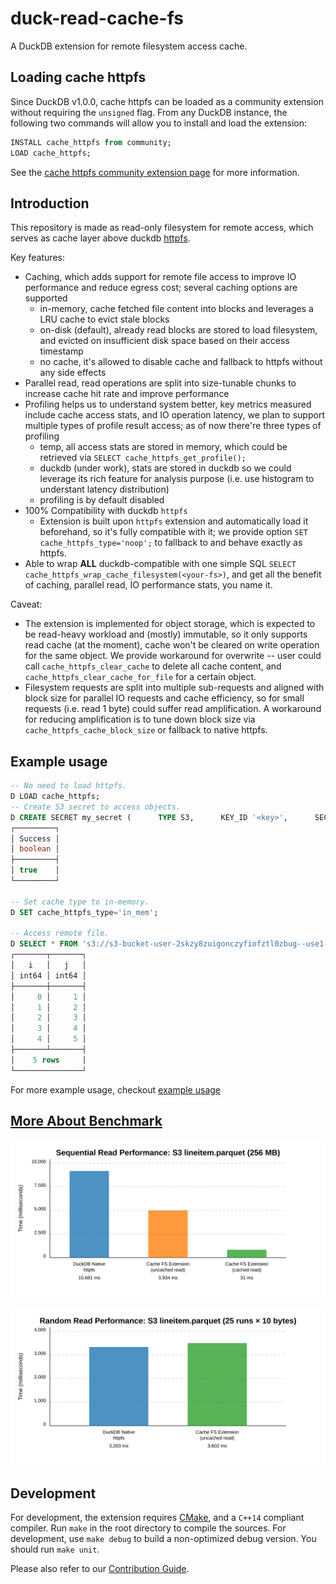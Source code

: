 # duck-read-cache-fs

A DuckDB extension for remote filesystem access cache.

## Loading cache httpfs
Since DuckDB v1.0.0, cache httpfs can be loaded as a community extension without requiring the `unsigned` flag. From any DuckDB instance, the following two commands will allow you to install and load the extension:
```sql
INSTALL cache_httpfs from community;
LOAD cache_httpfs;
```
See the [cache httpfs community extension page](https://community-extensions.duckdb.org/extensions/cache_httpfs.html) for more information.

## Introduction

This repository is made as read-only filesystem for remote access, which serves as cache layer above duckdb [httpfs](https://github.com/duckdb/duckdb-httpfs).

Key features:
- Caching, which adds support for remote file access to improve IO performance and reduce egress cost; several caching options are supported
  + in-memory, cache fetched file content into blocks and leverages a LRU cache to evict stale blocks
  + on-disk (default), already read blocks are stored to load filesystem, and evicted on insufficient disk space based on their access timestamp
  + no cache, it's allowed to disable cache and fallback to httpfs without any side effects
- Parallel read, read operations are split into size-tunable chunks to increase cache hit rate and improve performance
- Profiling helps us to understand system better, key metrics measured include cache access stats, and IO operation latency, we plan to support multiple types of profile result access; as of now there're three types of profiling
  + temp, all access stats are stored in memory, which could be retrieved via `SELECT cache_httpfs_get_profile();`
  + duckdb (under work), stats are stored in duckdb so we could leverage its rich feature for analysis purpose (i.e. use histogram to understant latency distribution)
  + profiling is by default disabled
- 100% Compatibility with duckdb `httpfs`
  + Extension is built upon `httpfs` extension and automatically load it beforehand, so it's fully compatible with it; we provide option `SET cache_httpfs_type='noop';` to fallback to and behave exactly as httpfs.
- Able to wrap **ALL** duckdb-compatible with one simple SQL `SELECT cache_httpfs_wrap_cache_filesystem(<your-fs>)`, and get all the benefit of caching, parallel read, IO performance stats, you name it.

Caveat:
- The extension is implemented for object storage, which is expected to be read-heavy workload and (mostly) immutable, so it only supports read cache (at the moment), cache won't be cleared on write operation for the same object.
  We provide workaround for overwrite -- user could call `cache_httpfs_clear_cache` to delete all cache content, and `cache_httpfs_clear_cache_for_file` for a certain object.
- Filesystem requests are split into multiple sub-requests and aligned with block size for parallel IO requests and cache efficiency, so for small requests (i.e. read 1 byte) could suffer read amplification.
  A workaround for reducing amplification is to tune down block size via `cache_httpfs_cache_block_size` or fallback to native httpfs.

## Example usage
```sql
-- No need to load httpfs.
D LOAD cache_httpfs;
-- Create S3 secret to access objects.
D CREATE SECRET my_secret (      TYPE S3,      KEY_ID '<key>',      SECRET '<secret>',      REGION 'us-east-1',      ENDPOINT 's3express-use1-az6.us-east-1.amazonaws.com');
┌─────────┐
│ Success │
│ boolean │
├─────────┤
│ true    │
└─────────┘

-- Set cache type to in-memory.
D SET cache_httpfs_type='in_mem';

-- Access remote file.
D SELECT * FROM 's3://s3-bucket-user-2skzy8zuigonczyfiofztl0zbug--use1-az6--x-s3/t.parquet';
┌───────┬───────┐
│   i   │   j   │
│ int64 │ int64 │
├───────┼───────┤
│     0 │     1 │
│     1 │     2 │
│     2 │     3 │
│     3 │     4 │
│     4 │     5 │
├───────┴───────┤
│    5 rows     │
└───────────────┘
```

For more example usage, checkout [example usage](/doc/example_usage.md)

## [More About Benchmark](/benchmark/README.md)

![sequential-read.cpp](benchmark-graph/seq-performance-barchart.svg)

![random-read.cpp](benchmark-graph/random-performance-barchart.svg)

## Development

For development, the extension requires [CMake](https://cmake.org), and a `C++14` compliant compiler. Run `make` in the root directory to compile the sources. For development, use `make debug` to build a non-optimized debug version. You should run `make unit`.

Please also refer to our [Contribution Guide](https://github.com/dentiny/duck-read-cache-fs/blob/main/CONTRIBUTING.md).
